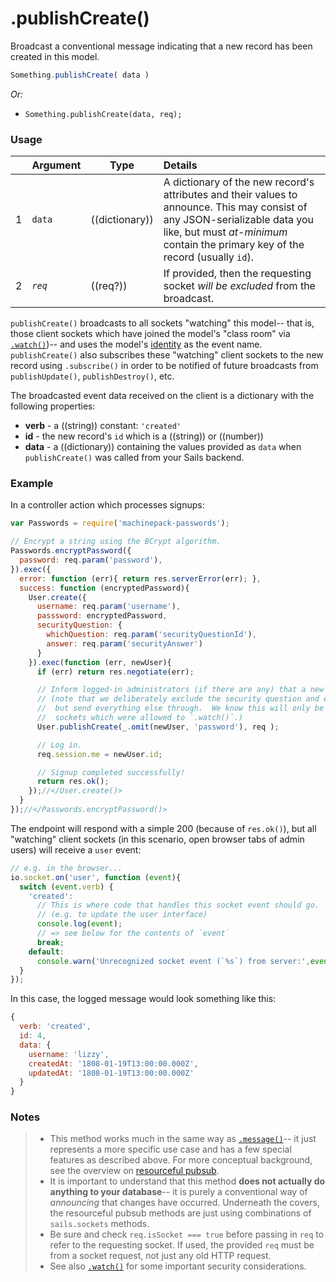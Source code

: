 # .publishCreate()

Broadcast a conventional message indicating that a new record has been created in this model.


```js
Something.publishCreate( data )
```

_Or:_
- `Something.publishCreate(data, req);`



### Usage

|   |     Argument        | Type                | Details    |
|---|:--------------------|---------------------|:-----------|
| 1 | `data`           |  ((dictionary))     |   A dictionary of the new record's attributes and their values to announce.  This may consist of any JSON-serializable data you like, but must _at-minimum_ contain the primary key of the record (usually `id`).
| 2 | _`req`_             |  ((req?))           | If provided, then the requesting socket _will be excluded_ from the broadcast.


`publishCreate()` broadcasts to all sockets "watching" this model-- that is, those client sockets which have joined the model's "class room" via [`.watch()`](http://next.sailsjs.org/documentation/reference/web-sockets/resourceful-pub-sub/watch))-- and uses the model's [identity](http://sailsjs.org/documentation/concepts/models-and-orm/model-settings#?identity) as the event name.  `publishCreate()` also subscribes these "watching" client sockets to the new record using `.subscribe()` in order to be notified of future broadcasts from `publishUpdate()`, `publishDestroy()`, etc.

The broadcasted event data received on the client is a dictionary with the following properties:

+ **verb**  - a ((string)) constant: `'created'`
+ **id** - the new record's `id` which is a ((string)) or ((number))
+ **data** - a ((dictionary)) containing the values provided as `data` when `publishCreate()` was called from your Sails backend.




### Example

In a controller action which processes signups:

```javascript
var Passwords = require('machinepack-passwords');

// Encrypt a string using the BCrypt algorithm.
Passwords.encryptPassword({
  password: req.param('password'),
}).exec({
  error: function (err){ return res.serverError(err); },
  success: function (encryptedPassword){
    User.create({
      username: req.param('username'),
      passsword: encryptedPassword,
      securityQuestion: {
        whichQuestion: req.param('securityQuestionId'),
        answer: req.param('securityAnswer')
      }
    }).exec(function (err, newUser){
      if (err) return res.negotiate(err);

      // Inform logged-in administrators (if there are any) that a new user has signed up.
      // (note that we deliberately exclude the security question and encrypted password,
      //  but send everything else through.  We know this will only be received by client
      //  sockets which were allowed to `.watch()`.)
      User.publishCreate(_.omit(newUser, 'password'), req );

      // Log in.
      req.session.me = newUser.id;

      // Signup completed successfully!
      return res.ok();
    });//</User.create()>
  }
});//</Passwords.encryptPassword()>
```

The endpoint will respond with a simple 200 (because of `res.ok()`), but all "watching" client sockets (in this scenario, open browser tabs of admin users) will receive a `user` event:

```js
// e.g. in the browser...
io.socket.on('user', function (event){
  switch (event.verb) {
    'created':
      // This is where code that handles this socket event should go.
      // (e.g. to update the user interface)
      console.log(event);
      // => see below for the contents of `event`
      break;
    default:
      console.warn('Unrecognized socket event (`%s`) from server:',event.verb, event);
  }
});
```

In this case, the logged message would look something like this:

```js
{
  verb: 'created',
  id: 4,
  data: {
    username: 'lizzy',
    createdAt: '1808-01-19T13:00:00.000Z',
    updatedAt: '1808-01-19T13:00:00.000Z'
  }
}
```



### Notes

> + This method works much in the same way as [`.message()`](http://sailsjs.org/documentation/reference/web-sockets/resourceful-pub-sub/message)-- it just represents a more specific use case and has a few special features as described above.  For more conceptual background, see the overview on [resourceful pubsub](http://sailsjs.org/documentation/reference/web-sockets/resourceful-pub-sub).
> + It is important to understand that this method **does not actually do anything to your database**-- it is purely a conventional way of _announcing_ that changes have occurred.  Underneath the covers, the resourceful pubsub methods are just using combinations of `sails.sockets` methods.
> + Be sure and check `req.isSocket === true` before passing in `req` to refer to the requesting socket.  If used, the provided `req` must be from a socket request, not just any old HTTP request.
> + See also [`.watch()`](http://sailsjs.org/documentation/reference/web-sockets/resourceful-pub-sub/watch) for some important security considerations.




<docmeta name="displayName" value=".publishCreate()">
<docmeta name="pageType" value="method">

